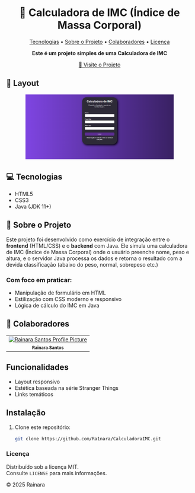 ﻿<h1 align="center" style="font-weight: bold;">🧮 Calculadora de IMC (Índice de Massa Corporal)</h1>

<p align="center">
 <a href="#tech">Tecnologias</a> • 
 <a href="#about">Sobre o Projeto</a> • 
  <a href="#colab">Colaboradores</a> •
 <a href="#license">Licença</a>
</p>

<p align="center">
    <b>Este é um projeto simples de uma Calculadora de IMC</b>
</p>

<p align="center" >
     <a href="#">📱 Visite o Projeto</a>
</p>

<h2 id="layout">🎨 Layout</h2>

<p align="center">
    <img src=".gitignore/preview.png" alt="Image Example" width="400px">
    

<h2 id="tech">💻 Tecnologias</h2>

- HTML5
- CSS3
- Java (JDK 11+) 

<h2 id="about">🚀 Sobre o Projeto</h2>

Este projeto foi desenvolvido como exercício de integração entre o **frontend** (HTML/CSS) e o **backend** com Java. Ele simula uma calculadora de IMC (Índice de Massa Corporal) onde o usuário preenche nome, peso e altura, e o servidor Java processa os dados e retorna o resultado com a devida classificação (abaixo do peso, normal, sobrepeso etc.)

<h3>Com foco em praticar:</h3>

- Manipulação de formulário em HTML
- Estilização com CSS moderno e responsivo
- Lógica de cálculo do IMC em Java




<h2 id="colab">🤝 Colaboradores</h2>


<table>
  <tr>
    <td align="center">
      <a href="#">
        <img src="https://avatars.githubusercontent.com/u/161402707?s=400&u=87632fc19b6b39b9f6a386ba8952f2d0b25455c7&v=4" width="100px;" alt="Rainara Santos Profile Picture"/><br>
        <sub>
          <b>Rainara Santos</b>
        </sub>
      </a>
    </td>
    </td>
  </tr>
</table>

## Funcionalidades


- Layout responsivo
- Estética baseada na série Stranger Things
- Links temáticos


## Instalação

1. Clone este repositório:  
   ```bash
   git clone https://github.com/Ra1nara/CalculadoraIMC.git

<h3 id="license"> Licença </h3>

Distribuído sob a licença MIT.  
Consulte `LICENSE` para mais informações.

© 2025 Rainara